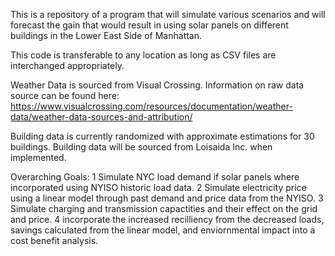 This is a repository of a program that will simulate various scenarios and will forecast the gain that would result in using solar panels on different buildings in the Lower East Side of Manhattan.

This code is transferable to any location as long as CSV files are interchanged appropriately.

Weather Data is sourced from Visual Crossing. Information on raw data source can be found here: https://www.visualcrossing.com/resources/documentation/weather-data/weather-data-sources-and-attribution/

Building data is currently randomized with approximate estimations for 30 buildings. Building data will be sourced from Loisaida Inc. when implemented.

Overarching Goals: 1 Simulate NYC load demand if solar panels where incorporated using NYISO historic load data. 2 Simulate electricity price using a linear model through past demand and price data from the NYISO. 3 Simulate charging and transmission capactities and their effect on the grid and price. 4 incorporate the increased recilliency from the decreased loads, savings calculated from the linear model, and enviornmental impact into a cost benefit analysis.